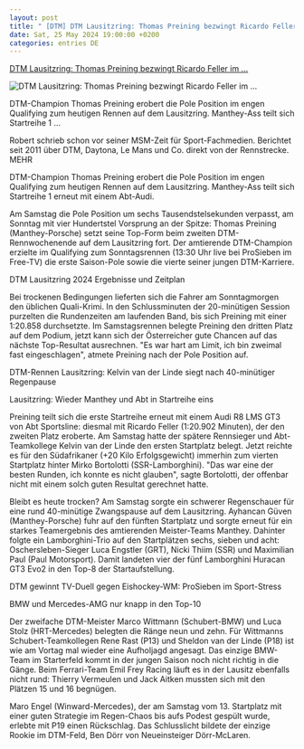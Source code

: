 ```yaml
---
layout: post
title: " [DTM] DTM Lausitzring: Thomas Preining bezwingt Ricardo Feller im ..."
date: Sat, 25 May 2024 19:00:00 +0200
categories: entries DE
---
```

[DTM Lausitzring: Thomas Preining bezwingt Ricardo Feller im ...](https://www.motorsport-magazin.com/dtm/news-288838-dtm-lausitzring-thomas-preining-bezwingt-ricardo-feller-im-qualifying/)

![DTM Lausitzring: Thomas Preining bezwingt Ricardo Feller im ...](https://images.motorsport-magazin.com/images/1200/570/q_80/s_fb/1074965.jpg)

DTM-Champion Thomas Preining erobert die Pole Position im engen Qualifying zum heutigen Rennen auf dem Lausitzring. Manthey-Ass teilt sich Startreihe 1 ...

Robert schrieb schon vor seiner MSM-Zeit für Sport-Fachmedien. Berichtet seit 2011 über DTM, Daytona, Le Mans und Co. direkt von der Rennstrecke. MEHR

DTM-Champion Thomas Preining erobert die Pole Position im engen Qualifying zum heutigen Rennen auf dem Lausitzring. Manthey-Ass teilt sich Startreihe 1 erneut mit einem Abt-Audi.

Am Samstag die Pole Position um sechs Tausendstelsekunden verpasst, am Sonntag mit vier Hundertstel Vorsprung an der Spitze: Thomas Preining (Manthey-Porsche) setzt seine Top-Form beim zweiten DTM-Rennwochenende auf dem Lausitzring fort. Der amtierende DTM-Champion erzielte im Qualifying zum Sonntagsrennen (13:30 Uhr live bei ProSieben im Free-TV) die erste Saison-Pole sowie die vierte seiner jungen DTM-Karriere.

DTM Lausitzring 2024 Ergebnisse und Zeitplan

Bei trockenen Bedingungen lieferten sich die Fahrer am Sonntagmorgen den üblichen Quali-Krimi. In den Schlussminuten der 20-minütigen Session purzelten die Rundenzeiten am laufenden Band, bis sich Preining mit einer 1:20.858 durchsetzte. Im Samstagsrennen belegte Preining den dritten Platz auf dem Podium, jetzt kann sich der Österreicher gute Chancen auf das nächste Top-Resultat ausrechnen. "Es war hart am Limit, ich bin zweimal fast eingeschlagen", atmete Preining nach der Pole Position auf.

DTM-Rennen Lausitzring: Kelvin van der Linde siegt nach 40-minütiger Regenpause

Lausitzring: Wieder Manthey und Abt in Startreihe eins

Preining teilt sich die erste Startreihe erneut mit einem Audi R8 LMS GT3 von Abt Sportsline: diesmal mit Ricardo Feller (1:20.902 Minuten), der den zweiten Platz eroberte. Am Samstag hatte der spätere Rennsieger und Abt-Teamkollege Kelvin van der Linde den ersten Startplatz belegt. Jetzt reichte es für den Südafrikaner (+20 Kilo Erfolgsgewicht) immerhin zum vierten Startplatz hinter Mirko Bortolotti (SSR-Lamborghini). "Das war eine der besten Runden, ich konnte es nicht glauben", sagte Bortolotti, der offenbar nicht mit einem solch guten Resultat gerechnet hatte.

Bleibt es heute trocken? Am Samstag sorgte ein schwerer Regenschauer für eine rund 40-minütige Zwangspause auf dem Lausitzring. Ayhancan Güven (Manthey-Porsche) fuhr auf den fünften Startplatz und sorgte erneut für ein starkes Teamergebnis des amtierenden Meister-Teams Manthey. Dahinter folgte ein Lamborghini-Trio auf den Startplätzen sechs, sieben und acht: Oschersleben-Sieger Luca Engstler (GRT), Nicki Thiim (SSR) und Maximilian Paul (Paul Motorsport). Damit landeten vier der fünf Lamborghini Huracan GT3 Evo2 in den Top-8 der Startaufstellung.

DTM gewinnt TV-Duell gegen Eishockey-WM: ProSieben im Sport-Stress

BMW und Mercedes-AMG nur knapp in den Top-10

Der zweifache DTM-Meister Marco Wittmann (Schubert-BMW) und Luca Stolz (HRT-Mercedes) belegten die Ränge neun und zehn. Für Wittmanns Schubert-Teamkollegen Rene Rast (P13) und Sheldon van der Linde (P18) ist wie am Vortag mal wieder eine Aufholjagd angesagt. Das einzige BMW-Team im Starterfeld kommt in der jungen Saison noch nicht richtig in die Gänge. Beim Ferrari-Team Emil Frey Racing läuft es in der Lausitz ebenfalls nicht rund: Thierry Vermeulen und Jack Aitken mussten sich mit den Plätzen 15 und 16 begnügen.

Maro Engel (Winward-Mercedes), der am Samstag vom 13. Startplatz mit einer guten Strategie im Regen-Chaos bis aufs Podest gespült wurde, erlebte mit P19 einen Rückschlag. Das Schlusslicht bildete der einzige Rookie im DTM-Feld, Ben Dörr von Neueinsteiger Dörr-McLaren.

